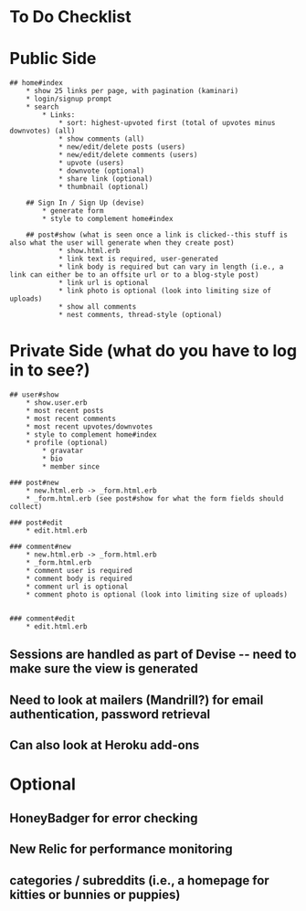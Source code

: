 # To Do Checklist

# Public Side
	## home#index
		* show 25 links per page, with pagination (kaminari)
		* login/signup prompt
		* search
			* Links:
				* sort: highest-upvoted first (total of upvotes minus downvotes) (all)
				* show comments (all)
				* new/edit/delete posts (users)
				* new/edit/delete comments (users)
				* upvote (users) 
				* downvote (optional)
				* share link (optional)
				* thumbnail (optional)

		## Sign In / Sign Up (devise)
			* generate form
			* style to complement home#index

		## post#show (what is seen once a link is clicked--this stuff is also what the user will generate when they create post)
				* show.html.erb
				* link text is required, user-generated
				* link body is required but can vary in length (i.e., a link can either be to an offsite url or to a blog-style post)
				* link url is optional
				* link photo is optional (look into limiting size of uploads)
				* show all comments
				* nest comments, thread-style (optional)

		


# Private Side (what do you have to log in to see?)
	## user#show
		* show.user.erb
		* most recent posts
		* most recent comments
		* most recent upvotes/downvotes
		* style to complement home#index
		* profile (optional)
			* gravatar
			* bio
			* member since

	### post#new
		* new.html.erb -> _form.html.erb
		* _form.html.erb (see post#show for what the form fields should collect)

	### post#edit
		* edit.html.erb
			
	### comment#new
		* new.html.erb -> _form.html.erb
		* _form.html.erb 
		* comment user is required
		* comment body is required
		* comment url is optional
		* comment photo is optional (look into limiting size of uploads)


	### comment#edit
		* edit.html.erb

## Sessions are handled as part of Devise -- need to make sure the view is generated
## Need to look at mailers (Mandrill?) for email authentication, password retrieval
## Can also look at Heroku add-ons

# Optional

## HoneyBadger for error checking
## New Relic for performance monitoring
## categories / subreddits (i.e., a homepage for kitties or bunnies or puppies)
